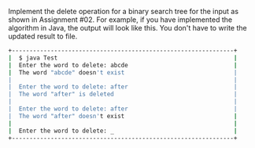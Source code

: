 Implement the delete operation for a binary search tree for the input
as shown in Assignment #02. For example, if you have implemented the
algorithm in Java, the output will look like this. You don't have to
write the updated result to file.

```sh
+---------------------------------------------------------------+
|  $ java Test                                                  |
|  Enter the word to delete: abcde                              |
|  The word "abcde" doesn't exist                               |
|                                                               |
|  Enter the word to delete: after                              |
|  The word "after" is deleted                                  |
|                                                               |
|  Enter the word to delete: after                              |
|  The word "after" doesn't exist                               |
|                                                               |
|  Enter the word to delete: _                                  |
+---------------------------------------------------------------+
```
